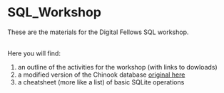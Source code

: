 # SQL_Workshop
These are the materials for the Digital Fellows SQL workshop.<br><br>

Here you will find:<br>
1. an outline of the activities for the workshop (with links to dowloads)<br>
2. a modified version of the Chinook database <a href="http://chinookdatabase.codeplex.com/" target="_blank">original here</a><br>
3. a cheatsheet (more like a list) of basic SQLite operations


